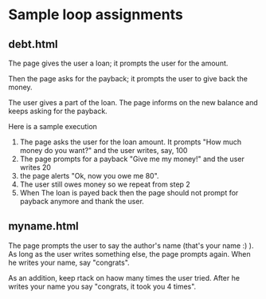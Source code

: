 # Sample loop assignments
## debt.html
The page gives the user a loan; it prompts the user for the amount.

Then the page asks for the payback; it prompts the user to give back the money.

The user gives a part of the loan. The page informs on the new balance and keeps asking for the payback.

Here is a sample execution

1. The page asks the user for the loan amount. It prompts "How much money do you want?" and the user writes, say, 100
1. The page prompts for a payback "Give me my money!" and the user writes 20
1. the page alerts "Ok, now you owe me 80".
1. The user still owes money so we repeat from step 2
1. When The loan is payed back then the page should not prompt for payback anymore and thank the user.

## myname.html
The page prompts the user to say the author's name (that's your name :) ). As long as the user writes something else, the page prompts again. When he writes your name, say "congrats".

As an addition, keep rtack on haow many times the user tried. After he writes your name you say "congrats, it took you 4 times".


